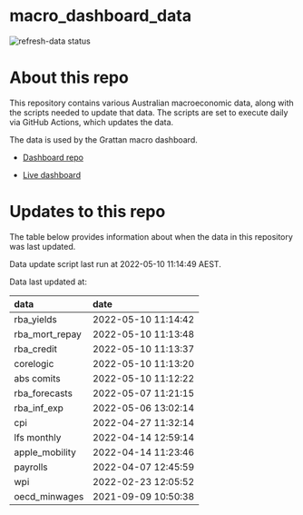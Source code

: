 
<!-- README.md is generated from README.Rmd. Please edit that file -->

# macro\_dashboard\_data

<!-- badges: start -->

![refresh-data
status](https://github.com/grattan/macro_dashboard_data/workflows/refresh-data/badge.svg)

<!-- badges: end -->

# About this repo

This repository contains various Australian macroeconomic data, along
with the scripts needed to update that data. The scripts are set to
execute daily via GitHub Actions, which updates the data.

The data is used by the Grattan macro dashboard.

  - [Dashboard repo](https://github.com/grattan/macrodashboard)

  - [Live dashboard](https://mattcowgill.shinyapps.io/macrodashboard/)

# Updates to this repo

The table below provides information about when the data in this
repository was last updated.

Data update script last run at 2022-05-10 11:14:49 AEST.

Data last updated at:

| data             | date                |
| :--------------- | :------------------ |
| rba\_yields      | 2022-05-10 11:14:42 |
| rba\_mort\_repay | 2022-05-10 11:13:48 |
| rba\_credit      | 2022-05-10 11:13:37 |
| corelogic        | 2022-05-10 11:13:20 |
| abs comits       | 2022-05-10 11:12:22 |
| rba\_forecasts   | 2022-05-07 11:21:15 |
| rba\_inf\_exp    | 2022-05-06 13:02:14 |
| cpi              | 2022-04-27 11:32:14 |
| lfs monthly      | 2022-04-14 12:59:14 |
| apple\_mobility  | 2022-04-14 11:23:46 |
| payrolls         | 2022-04-07 12:45:59 |
| wpi              | 2022-02-23 12:05:52 |
| oecd\_minwages   | 2021-09-09 10:50:38 |
